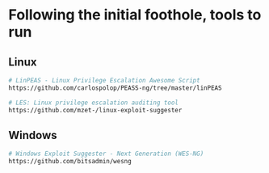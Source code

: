 # Following the initial foothole, tools to run

## Linux

```bash
# LinPEAS - Linux Privilege Escalation Awesome Script
https://github.com/carlospolop/PEASS-ng/tree/master/linPEAS
```

```bash
# LES: Linux privilege escalation auditing tool
https://github.com/mzet-/linux-exploit-suggester
```

## Windows

```bash 
# Windows Exploit Suggester - Next Generation (WES-NG)
https://github.com/bitsadmin/wesng
```






